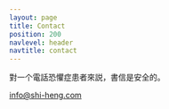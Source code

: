 ```yaml
---
layout: page
title: Contact
position: 200
navlevel: header
navtitle: contact
---
```


對一个電話恐懼症患者來説，書信是安全的。

[info@shi-heng.com](mailto:info@shi-heng.com)
